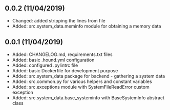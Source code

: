 <!---
#######################################
## Server-Monitor Changelog
##
## Format: markdown (md)
## Latest versions should be placed as first
##
## Notation: 0.1.2
##      - 0: stable released version
##      - 1: new features
##      - 2: bug fixes and small changes
##
## Updating schema (mandatory):
##      <empty_line>
##      <version> (dd/mm/rrrr)
##      ----------------------
##      * <item>
##      * <item>
##      <empty_line>
##
## Useful tutorial: https://en.support.wordpress.com/markdown-quick-reference/
##
#######################################
-->
0.0.2 (11/04/2019)
------------------
* Changed: added stripping the lines from file
* Added: src.system_data.meminfo module for obtaining a memory data

0.0.1 (11/04/2019)
------------------
* Added: CHANGELOG.md, requirements.txt files
* Added: basic .hound.yml configuration
* Added: configured .pylintrc file
* Added: basic Dockerfile for development purpose
* Added: src.system_data package for backend - gathering a system data
* Added: src.common.py for various helpers and constant variables
* Added: src.exceptions  module with SystemFileReadError custom exception
* Added: src.system_data.base_systeminfo with BaseSystemInfo abstract class
